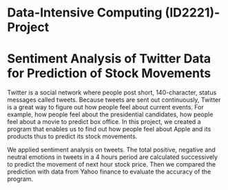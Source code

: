 # Data-Intensive Computing (ID2221)-Project
# Sentiment Analysis of Twitter Data for Prediction of Stock Movements

Twitter is a social network where people post short, 140-character, status messages called tweets.
Because tweets are sent out continuously, Twitter is a great way to figure out how people feel about
current events. For example, how people feel about the presidential candidates, how people feel about
a movie to predict box office. In this project, we created a program that enables us to find out how
people feel about Apple and its products thus to predict its stock movements.

We applied sentiment analysis on tweets. The total positive, negative and neutral emotions in tweets in
a 4 hours period are calculated successively to predict the movement of next hour stock price. Then we
compared the prediction with data from Yahoo finance to evaluate the accuracy of the program.
